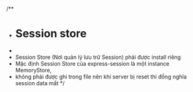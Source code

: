 /**
* # Session store
*
* Session Store (Nơi quản lý lưu trữ Session) phải được install riêng
* Mặc định Session Store của express-session là một instance MemoryStore,
* không phải được ghi trong file nên khi server bị reset thì đồng nghĩa session data mất
*/
